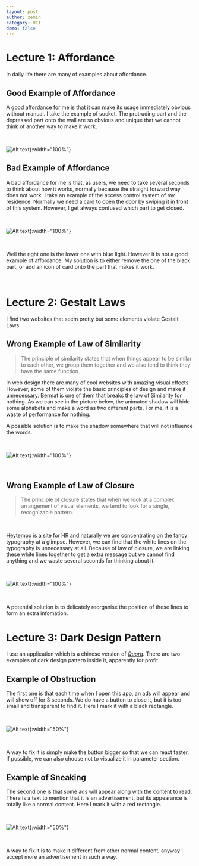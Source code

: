 ```yaml
---
layout: post
author: zemin 
category: HCI
demo: false 
---
```


# Lecture 1: Affordance

In daily life there are many of examples about affordance.

## Good Example of Affordance

A good affordance for me is that it can make its usage immediately obvious without manual. I take the example of socket. The protruding part and the depressed part onto the wall are so obvious and unique that we cannot think of another way to make it work.

&nbsp;

![Alt text](https://raw.githubusercontent.com/zemin-xu/zemin-xu.github.io/master/assets/images/hci_lecture/socket.jpg "example of a good affordance"){:width="100%"}

## Bad Example of Affordance

A bad affordance for me is that, as users, we need to take several seconds to think about how it works, normally because the straight forward way does not work. I take an example of the access control system of my residence. Normally we need a card to open the door by swiping it in front of this system. However, I get always confused which part to get closed.

&nbsp;

![Alt text](https://raw.githubusercontent.com/zemin-xu/zemin-xu.github.io/master/assets/images/hci_lecture/access_control.jpg "example of a bad affordance"){:width="100%"}

&nbsp;

Well the right one is the lower one with blue light. However it is not a good example of affordance. My solution is to either remove the one of the black part, or add an icon of card onto the part that makes it work.

&nbsp;

# Lecture 2: Gestalt Laws

I find two websites that seem pretty but some elements violate Gestalt Laws.

## Wrong Example of Law of Similarity

> The principle of similarity states that when things appear to be similar to each other, we group them together and we also tend to think they have the same function.

In web design there are many of cool websites with amazing visual effects. However, some of them violate the basic principles of design and make it unnecessary. [Bermat](https://bermat.it/it) is one of them that breaks the law of Similarity for nothing. As we can see in the picture below, the animated shadow will hide some alphabets and make a word as two different parts. For me, it is a waste of performance for nothing.

A possible solution is to make the shadow somewhere that will not influence the words.

&nbsp;

![Alt text](https://raw.githubusercontent.com/zemin-xu/zemin-xu.github.io/master/assets/images/hci_lecture/bermat.png "bermat"){:width="100%"}

&nbsp;

## Wrong Example of Law of Closure

> The principle of closure states that when we look at a complex arrangement of visual elements, we tend to look for a single, recognizable pattern.

&nbsp;

[Heytempo](https://www.heytempo.com/) is a site for HR and naturally we are concentrating on the fancy typography at a glimpse. However, we can find that the white lines on the typography is unnecessary at all. Because of law of closure, we are linking these white lines together to get a extra message but we cannot find anything and we waste several seconds for thinking about it.

&nbsp;

![Alt text](https://raw.githubusercontent.com/zemin-xu/zemin-xu.github.io/master/assets/images/hci_lecture/tempo.png "heytempo"){:width="100%"}

&nbsp;

A potential solution is to delicately reorganise the position of these lines to form an extra infomation.

# Lecture 3: Dark Design Pattern

I use an application which is a chinese version of *[Quora](https://www.quora.com/)*. There are two examples of dark design pattern inside it, apparently for profit.

## Example of Obstruction

The first one is that each time when I open this app, an ads will appear and will show off for 3 seconds. We do have a button to close it, but it is too small and transparent to find it. Here I mark it with a black rectangle.

&nbsp;

![Alt text](https://raw.githubusercontent.com/zemin-xu/zemin-xu.github.io/master/assets/images/hci_lecture/obstruction.png "example of obstruction"){:width="50%"}

&nbsp;

A way to fix it is simply make the button bigger so that we can react faster. If possible, we can also choose not to visualize it in parameter section.

## Example of Sneaking

The second one is that some ads will appear along with the content to read. There is a text to mention that it is an advertisement, but its appearance is totally like a normal content. Here I mark it with a red rectangle.

&nbsp;

![Alt text](https://raw.githubusercontent.com/zemin-xu/zemin-xu.github.io/master/assets/images/hci_lecture/sneaking.png "example of sneaking"){:width="50%"}

&nbsp;

A way to fix it is to make it different from other normal content, anyway I accept more an advertisement in such a way.
